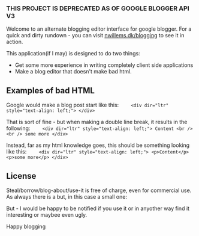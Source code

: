 ### THIS PROJECT IS DEPRECATED AS OF GOOGLE BLOGGER API V3 ###


Welcome to an alternate blogging editor interface for google blogger.
For a quick and dirty rundown - you can visit 
<a href="http://nwillems.dk/blogging" target="_blank">nwillems.dk/blogging</a> to
see it in action.

This application(if I may) is designed to do two things:
* Get some more experience in writing completely client side applications
* Make a blog editor that doesn't make bad html.

## Examples of bad HTML ##
Google would make a blog post start like this:
`    <div dir="ltr" style="text-align: left;"> </div>`

That is sort of fine - but when making a double line break, it results in the
following:
`    <div dir="ltr" style="text-align: left;">
    Content
    <br />
    <br />
    some more
    </div>`

Instead, far as my html knowledge goes, this should be something looking like
this:
`    <div dir="ltr" style="text-align: left;">
    <p>Content</p>
    <p>some more</p>
    </div>`

## License ##
Steal/borrow/blog-about/use-it is free of charge, even for commercial use.
As always there is a but, in this case a small one:

But - I would be happy to be notified if you use it or in anyother way find it
interesting or maybee even ugly.

Happy blogging
